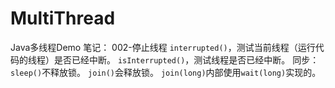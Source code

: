 # MultiThread
Java多线程Demo
笔记：
    002-停止线程
        `interrupted()`，测试当前线程（运行代码的线程）是否已经中断。
        `isInterrupted()`，测试线程是否已经中断。
    同步：
        `sleep()`不释放锁。
        `join()`会释放锁。
        `join(long)`内部使用`wait(long)`实现的。


